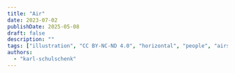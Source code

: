 ```yaml
---
title: "Air"
date: 2023-07-02
publishDate: 2025-05-08
draft: false
description: ""
tags: ["illustration", "CC BY-NC-ND 4.0", "horizontal", "people", "airship", "transport", "animals"]
authors:
  - "karl-schulschenk"
---
```


